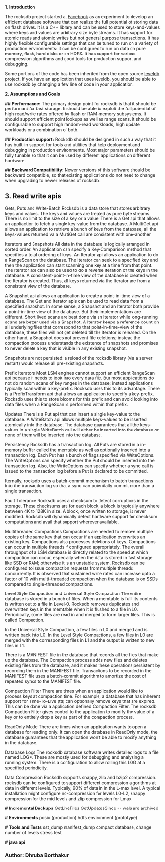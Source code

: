 **1. Introduction**
  
The rocksdb project started at [Facebook](https://www.facebook.com/Engineering) as an experiment to  develop an efficient database software that can realize the full potential of storing data on flash drives. It is a C++ library and can be used to store keys-and-values where keys and values are arbitrary size byte streams. It has support for atomic reads and atomic writes but not general purpose transactions. It has highly flexible configurable settings that can be tuned to run on a variety of production environments: it can be configured to run on data on pure memory, flash, hard disks or on HDFS. It has support for various compression algorithms and good tools for production support and debugging. 
  
Some portions of the code has been inherited from the open source [leveldb](https://code.google.com/p/leveldb/) project. If you have an application that uses leveldb, you should be able to use rocksdb by changing a few line of code in your application.
 
**2. Assumptions and Goals**

**## Performance:** The primary design point for rocksdb is that it should be performant for fast storage. It should be able to exploit the full potential of high read/write rates offered by flash or RAM-memory subsystems.  It should support efficient point lookups as well as range scans. It should be configurable to support high random-read workloads, high update workloads or a combination of both.

**## Production support:** Rocksdb should be designed in such a way that it has built-in support for tools and utilities that help deployment and debugging in production environments. Most major parameters should be fully tunable so that it can be used by different applications on different hardware.

**## Backward Compatibility:** Newer versions of this software should be backward compatible, so that existing applications do not need to change when upgrading to newer releases of rocksdb. 

## **3. Read write apis** 

Gets, Puts and Write-Batch
Rocksdb is a data store that stores arbitrary keys and values. The keys and values are treated as pure byte streams. There is no limit to the size of a key or a value. There is a Get api that allows an appliaction to fetch a single key-value from the database. A MultiGet api allows an application to retrieve  a bunch of keys from the database, all the keys-values returned va a MultiGet call are consistent with one-another 

Iterators and Snapshots
All data in the database is logically arranged in sorted order. An application can specify a Key-Comparison method that specifies a total ordering of keys. An Iterator api allows an application to do a RangeScan on the database. The Iterator can seek to a specified key and then the application can start scanning one key at a time from that point. The Iterator api can also be used to do a reverse iteration of the keys in the database. A consistent-point-in-time view of the database is created when the Iterator is created. Thus, all keys returned via the Iterator are from a consistent view of the database.

A Snapshot api allows an application to create a point-in-time view of a database. The Get and Iterator apis can be used to read data from a specified snapshot. In some sense, a Snapshot and an Iterator both provide a point-in-time view of the database. But their implementations are different. Short lived scans are best done via an Iterator while long-running scans are better used via a Snapshot. A Iterator keeps a reference count on all underlying files that correspond to that point-in-time-view of the database, these files will not get deleted till the Iterator is released. On the other hand, a Snapshot does not prevent file deletions; instead the compaction process understands the existence of snapshots and promises to never delete a key that is visible in any existing snapshot.

Snapshots are not persisted: a reload of the rocksdb library (via a server restart) would release all pre-existing snapshots.

Prefix Iterators
Most LSM engines cannot support an efficient RangeScan api because it needs to look into every data file. But most applications do not do random scans of key ranges in the database; instead applications typically scan within a key-prefix. Rocksdb uses this to its advantage. There is a PrefixTransform api that allows an application to specify a key-prefix. Rocksdb uses this to store blooms for this prefix and can avoid looking into data files when a RangeScan is performed within that prefix. 

Updates
There is a Put api that can insert a single key-value to the database. A WriteBatch api allows multiple keys-values to be inserted atomically into the database. The database guarantees that all the keys-values in a single WriteBatch call will either be inserted into the database or none of them will be inserted into the database. 

Persistency
Rocksdb has a transaction log. All Puts are stored in a in-memory buffer called the memtable as well as optionally inserted into a transaction log. Each Put has a bunch of flags specified via WriteOptions. The WriteOptions can specify whether the Put should be inserted into the transaction log. Also, the WriteOptions can specify whether a sync call is issued to the transaction log before a Put is declared to be committed. 

Iternally, rocksdb uses a batch-commit mechanism to batch transactions into the transaction log so that a sync can potentially commit more than a single transaction.

Fault Tolerance
Rocksdb uses a checksum to detect corruptions in the storage. These checksums are for each block; a block is typically anywhere between 4K to 128K in size. A block, once written to storage, is never modified. Rocksdb will dynamically detect hardware support for checksum computations and avail that support wherever available. 

Multithreaded Compactions
Compactions are needed to remove multiple copies of the same key that can occur if an application overwrites an existing key. Compactions also processes deletions of keys. Compactions can occur in multiple threads if configured appropriately. The overall throughput of a LSM database is directly related to the speed at which compaction can occur, especially when the data is stored in fast storage like SSD or RAM; otherwise it is an unstable system. Rocksdb can be configured to issue compaction requests from multiple threads concurrently. It is observed that sustained write rates can increase upto a factor of 10 with multi-threaded compaction when the database is on SSDs compared to single-threaded compactions.

Level Style Compaction and Universal Style Compaction
The entire database is stored in a bunch of files. When a memtable is full, its contents is written out to a file in Level-0. Rocksdb removes duplicates and overwritten keys in the memtable when it is flushed to a file in L0. Periodically, some files are read in and merged to form larger files. This is called Compaction. 

In the Universal Style Compaction, a few files in L0 and merged and is written back into L0. In the Level Style Compactions, a few files in L0 are merged with the corresponding files in L1 and the output is written to new files in L1.

There is a MANIFEST file in the database that records all the files that make up the database. The Compaction process adds new files and deletes existing files from the database, and it makes these operations persistent by recording them in the MANIFEST file. Transactions to be recorded in the MANIFEST file uses a batch-commit algorithm to amortize the cost of repeated syncs to the MANIFEST file.

Compaction Filter
There are times when an application would like to process keys at compaction time. For example, a database that has inherent support for Time-To-Live (ttl) can optionally remove keys that are expired. This can be done via a application defined Compaction Filter. The rocksdb Compaction Filter gives control to the application to modify the value of a key or to entirely drop a key as part of the compaction process.

ReadOnly Mode
There are times when an application wants to open a database for reading only. It can open the database in ReadOnly mode, the database guarantees that the application won't be able to modify anything in the database.

Database Logs
The rocksdb database software writes detailed logs to a file named LOG*. These are mostly used for debugging and analyzing a running system. There is a configuration to allow rolling this LOG at a specified periodicity.

Data Compression
Rocksdb supports snappy, zlib and bzip2 compression. rocksdb can be configured to support different compression algorithms at data in different levels. Typically, 90% of data in in the L-max level. A typical installation might configure no-compression for levels L0-L2, snappy compression for the mid levels and zlip compression for Lmax.



**# Incremental Backups**
  GetLiveFiles
  GetUpdatesSince
    -- wals are archived

**# Environments**
  posix (production)
  hdfs environment (prototype)

**# Tools and Tests**
  sst_dump
  manifest_dump
  compact database, change number of levels
  stress test

**# java api**

### Author: Dhruba Borthakur